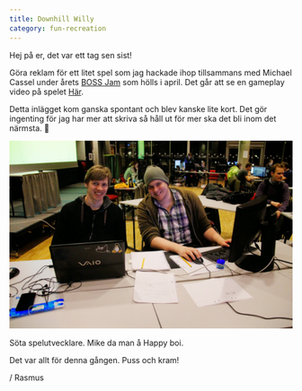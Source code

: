 ```yaml
---
title: Downhill Willy
category: fun-recreation
---
```


Hej på er, det var ett tag sen sist!

Göra reklam för ett litet spel som jag hackade ihop tillsammans med Michael Cassel under årets [BOSS Jam](https://boss.bthstudent.se/bossjam/bossjam-2014/) som hölls i april.
Det går att se en gameplay video på spelet [Här](https://youtu.be/TyWreu4zX1c).<!--more-->

Detta inlägget kom ganska spontant och blev kanske lite kort. Det gör ingenting för jag har mer att skriva så håll ut för mer ska det bli inom det närmsta. 🙂

[![Me and Mike](/assets/images/me-and-mike.jpg)](/assets/images/me-and-mike.jpg)

Söta spelutvecklare. Mike da man å Happy boi.

Det var allt för denna gången. Puss och kram!

/ Rasmus